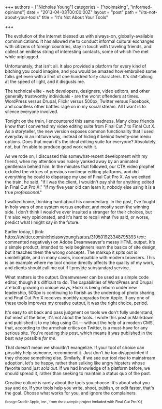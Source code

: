 +++
authors = ["Nicholas Young"]
categories = ["toolmaking", "informed-opinions"]
date = "2013-04-03T00:00:00Z"
layout = "post"
path = "/its-not-about-your-tools"
title = "It's Not About Your Tools"

+++

The evolution of the internet blessed us with always-on, globally-available communications. It has allowed me to conduct informal cultural exchanges with citizens of foreign countries, stay in touch with traveling friends, and collect an endless string of interesting contacts, some of which I've met while unplugged.

Unfortunately, that isn't all. It also provided a platform for every kind of bitching you could imagine, and you would be amazed how embroiled some folks get even with a limit of one hundred forty characters. It's shit-talking at the speed of light, and it disgusts me.

The technical elite - web developers, designers, video editors, and other generally trustworthy individuals - are the worst offenders at times. WordPress versus Drupal, Flickr versus 500px, Twitter versus Facebook, and countless other battles rage on in my social stream. All I want is to silence everyone involved.

Tonight on the train, I encountered this same madness. Many close friends know that I converted my video editing suite from Final Cut 7 to Final Cut X. As a storyteller, the new version exposes common functionality that I used everyday in an intituive way, instead of hiding it behind twenty-one menu options. Does that mean it's the ideal editing suite for everyone? Absolutely not, but I'm able to produce good work with it.

As we rode on, I discussed this somewhat-recent development with my friend, when my attention was rudely yanked away by an animated gentleman behind him. In the minutes that followed, our CTA video prophet extolled the virtues of previous nonlinear editing platforms, and did everything he could to disparage my use of Final Cut Pro X. As we exited the train, he said, "if I was the client, I wouldn't pay shit for anything edited in Final Cut Pro X." "If my five year old can learn it, nobody else using it is a true _professional_."

I walked home, thinking hard about his commentary. In the past, I've fought in holy wars of one system versus another, and mostly seen the winning side. I don't think I would've ever insulted a stranger for their choices, but I'm also very opinionated, and it's hard to recall what I've said, or worse, predict what I might say in the future.

Earlier today, I (link: https://twitter.com/nicholaswyoung/status/319501923348795393 text: commented negatively) on Adobe Dreamweaver's messy HTML output. It's a simple product, intended to help beginners learn the basics of site design, but it teaches them the wrong concepts. The markup it spits out is unintelligible, and in many cases, incompatible with modern browsers. This is an example where my tool choice directly affects the quality of my work, and clients should call me out if I provide substandard service.

What matters is the output. Dreamweaver can be used as a simple code editor, though it's difficult to do. The capabilities of WordPress and Drupal are both growing in unique ways, Flickr is being reborn under new leadership, 500px is continuing to florish as the underdog of photo sharing, and Final Cut Pro X receives monthly upgrades from Apple. If any one of these tools improves my creative output, it was the right choice, period.

It's easy to sit back and pass judgment on tools we don't fully understand, but most of the time, it's not about the tools. I wrote this post in Markdown and published it to my blog using Git -- without the help of a modern CMS, that, according to the armchair critics on Twitter, is a must-have for any serious site. You're reading this post, which means it was published in the best way possible _for me_.

That doesn't mean we shouldn't evangelize. If your tool of choice can possibly help someone, recommend it. Just don't be too disappointed if they choose something else. Similarly, if we see our tool rise to mainstream adoption, let's be happy, rather than sulking like angry hipsters whose favorite band just _sold out_. If we had knowledge of a platform before, we should spread it, rather than seeking to maintain a status quo of the past.

Creative culture is rarely about the tools you choose. It's about what you say and do. If your tools help you write, shoot, publish, or edit faster, that's the goal. Choose what works for you, and ignore the complainers.

<small>(Image Credit: Apple, Inc., from the example project included with Final Cut Pro X.)</small>

